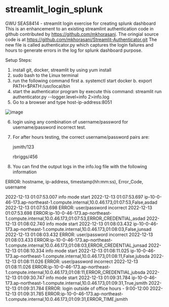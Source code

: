 # streamlit_login_splunk
GWU SEAS8414 - streamlit login exercise for creating splunk dashboard
This is an enhancement to an existing streamlint authentication code in github contributed by https://github.com/mkhorasani.
The oringial source code is at 
https://github.com/mkhorasani/Streamlit-Authenticator.git
The new file is called authenticator.py which captures the login failures and hours to generate errors in the log for splunk dashboard purpose.

Setup Steps:
1. install git, docker, streamlit by using yum install
2. sudo bash to the Linux terminal
3. run the following command first
    a. systemctl start docker
    b. export PATH=$PATH:/usr/local/bin
4. start the authenticator program by execute this command:
    streamlit run authenticator.py --logger.level=info 2>info.log
5. Go to a browser and type host-ip-address:8051
  
  ![image](https://user-images.githubusercontent.com/116442253/207199243-ee6cb763-7219-45e6-a842-db5a1d027f9e.png)


6. login using any combination of username/password for username/password incorrect test.
7. For after hours testing, the correct username/password pairs are:

    jsmith/123
    
    rbriggs/456
  
8. You can find the output logs in the info.log file with the following information

ERROR: hostname, ip-address, timestamp(hh:mm:ss), Error_Code, username

2022-12-13 01:07:53.007 info mode start
2022-12-13 01:07:53.697 ip-10-0-46-173.ap-northeast-1.compute.internal,10.0.46.173,01:07:53,False,asdad
2022-12-13 01:07:53.698 ERROR: user/password incorrect
2022-12-13 01:07:53.698 ERROR:ip-10-0-46-173.ap-northeast-1.compute.internal,10.0.46.173,01:07:53,ERROR_CREDENTIAL,asdad
2022-12-13 01:08:02.740 info mode start
2022-12-13 01:08:03.432 ip-10-0-46-173.ap-northeast-1.compute.internal,10.0.46.173,01:08:03,False,junsad
2022-12-13 01:08:03.432 ERROR: user/password incorrect
2022-12-13 01:08:03.433 ERROR:ip-10-0-46-173.ap-northeast-1.compute.internal,10.0.46.173,01:08:03,ERROR_CREDENTIAL,junsad
2022-12-13 01:08:10.334 info mode start
2022-12-13 01:08:11.025 ip-10-0-46-173.ap-northeast-1.compute.internal,10.0.46.173,01:08:11,False,jubsda
2022-12-13 01:08:11.026 ERROR: user/password incorrect
2022-12-13 01:08:11.026 ERROR:ip-10-0-46-173.ap-northeast-1.compute.internal,10.0.46.173,01:08:11,ERROR_CREDENTIAL,jubsda
2022-12-13 01:09:30.747 info mode start
2022-12-13 01:09:31.784 ip-10-0-46-173.ap-northeast-1.compute.internal,10.0.46.173,01:09:31,True,jsmith
2022-12-13 01:09:31.784 ERROR: login outside of office hours - 9:00-12:00
2022-12-13 01:09:31.785 ERROR:ip-10-0-46-173.ap-northeast-1.compute.internal,10.0.46.173,01:09:31,ERROR_TIME,jsmith
